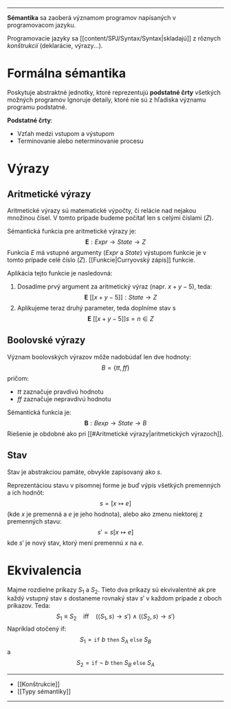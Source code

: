 ***********
**Sémantika** sa zaoberá významom programov napísaných v programovacom jazyku.

Programovacie jazyky sa [[content/SPJ/Syntax/Syntax|skladajú]] z rôznych *konštrukcií* (deklarácie, výrazy...).

# Formálna sémantika
Poskytuje abstraktné jednotky, ktoré reprezentujú **podstatné črty** všetkých možných programov
Ignoruje detaily, ktoré nie sú z hľadiska významu programu podstatné.

**Podstatné črty**:
- Vzťah medzi vstupom a výstupom
- Terminovanie alebo neterminovanie procesu

# Výrazy

## Aritmetické výrazy
Aritmetické výrazy sú matematické výpočty, či relácie nad nejakou množinou čísel. V tomto prípade budeme počítať len s celými číslami ($Z$).

Sémantická funkcia pre aritmetické výrazy je:
$$
\textbf{E} : Expr \rightarrow State \rightarrow Z
$$
Funkcia $E$ má vstupné argumenty ($Expr$ a $State$) výstupom funkcie je v tomto prípade celé číslo ($Z$).
[[Funkcie|Curryovský zápis]] funkcie.

Aplikácia tejto funkcie je nasledovná:
1. Dosadíme prvý argument za aritmetický výraz (napr. $x+y-5$), teda:
$$
\textbf{E}\ [[x+y-5]]:State \rightarrow Z
$$
2. Aplikujeme teraz druhý parameter, teda doplníme stav s
$$
\textbf{E}\ [[x+y-5]]s = n \in Z
$$

## Boolovské výrazy
Význam boolovských výrazov môže nadobúdať len dve hodnoty:
$$
B = \{tt,ff\}
$$
pričom:
- $tt$ zaznačuje pravdivú hodnotu
- $ff$ zaznačuje nepravdivú hodnotu

Sémantická funkcia je:
$$
\textbf{B} : Bexp \rightarrow State \rightarrow B
$$
Riešenie je obdobné ako pri [[#Aritmetické výrazy|aritmetických výrazoch]].

## Stav 
Stav je abstrakciou pamäte, obvykle zapisovaný ako $s$.

Reprezentáciou stavu v písomnej forme je buď výpis všetkých premenných a ich hodnôt:
$$
s = [x\mapsto e]
$$
(kde $x$ je premenná a $e$ je jeho hodnota), alebo ako zmenu niektorej z premenných stavu:
$$
s' = s[x\mapsto e]
$$
kde $s'$ je nový stav, ktorý mení premennú $x$ na $e$.

# Ekvivalencia
Majme rozdielne príkazy $S_1$ a $S_2$. Tieto dva príkazy sú ekvivalentné ak pre každý vstupný stav $s$ dostaneme rovnaký stav $s'$ v každom prípade z oboch príkazov. Teda:
$$
S_1 \equiv S_2\ \ \ \ \text{iff} \ \ \ \ (\langle S_1,s\rangle \rightarrow s' )\ \wedge\ (\langle S_2,s\rangle \rightarrow s' )
$$
Napríklad otočený if:
$$
S_1 = \texttt{if}\ b\ \texttt{then}\ S_A\ \texttt{else}\ S_B
$$
a
$$
S_2 = \texttt{if}\ \neg\  b\ \texttt{then}\ S_B\ \texttt{else}\ S_A
$$

---
- [[Konštrukcie]]
- [[Typy sémantiky]]
---